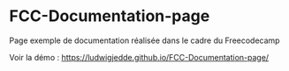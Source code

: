 # FCC-Documentation-page
Page exemple de documentation réalisée dans le cadre du Freecodecamp

Voir la démo : https://ludwigjedde.github.io/FCC-Documentation-page/
